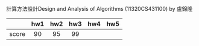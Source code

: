 計算方法設計Design and Analysis of Algorithms (11320CS431100) by 盧錦隆

|       | hw1 | hw2 | hw3 | hw4 | hw5 |
| ----- |:---:|:---:|:---:|:---:|:---:|
| score | 90  | 95  | 99  |     |     |
